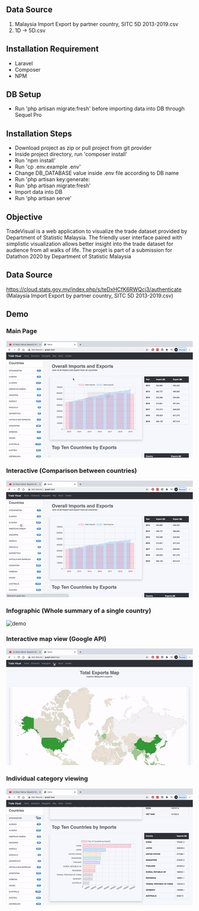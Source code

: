 ## Data Source
1. Malaysia Import Export by partner country, SITC 5D 2013-2019.csv
2. 1D -> 5D.csv

## Installation Requirement
- Laravel
- Composer
- NPM

## DB Setup
- Run 'php artisan migrate:fresh' before importing data into DB through Sequel Pro

## Installation Steps
- Download project as zip or pull project from git provider
- Inside project directory, run 'composer install' 
- Run 'npm install'
- Run 'cp .env.example .env'
- Change DB_DATABASE value inside .env file according to DB name
- Run 'php artisan key:generate:
- Run 'php artisan migrate:fresh'
- Import data into DB 
- Run 'php artisan serve'

## Objective
TradeVisual is a web application to visualize the trade dataset provided by Department of Statistic Malaysia. The friendly user interface paired with simplistic visualization allows better insight into the trade dataset for audience from all walks of life. The projet is part of a submission for Datathon 2020 by Department of Statistic Malaysia

## Data Source
https://cloud.stats.gov.my/index.php/s/teDxHCfK6RWQcj3/authenticate (Malaysia Import Export by partner country, SITC 5D 2013-2019.csv)

## Demo
### Main Page
![demo](demo/home.gif)
### Interactive (Comparison between countries)
![demo](demo/interactive.gif)
### Infographic (Whole summary of a single country)
![demo](demo/info.gif)
### Interactive map view (Google API)
![demo](demo/map.gif)
### Individual category viewing
![demo](demo/category.gif)
